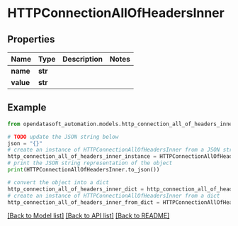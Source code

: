 # HTTPConnectionAllOfHeadersInner


## Properties

Name | Type | Description | Notes
------------ | ------------- | ------------- | -------------
**name** | **str** |  | 
**value** | **str** |  | 

## Example

```python
from opendatasoft_automation.models.http_connection_all_of_headers_inner import HTTPConnectionAllOfHeadersInner

# TODO update the JSON string below
json = "{}"
# create an instance of HTTPConnectionAllOfHeadersInner from a JSON string
http_connection_all_of_headers_inner_instance = HTTPConnectionAllOfHeadersInner.from_json(json)
# print the JSON string representation of the object
print(HTTPConnectionAllOfHeadersInner.to_json())

# convert the object into a dict
http_connection_all_of_headers_inner_dict = http_connection_all_of_headers_inner_instance.to_dict()
# create an instance of HTTPConnectionAllOfHeadersInner from a dict
http_connection_all_of_headers_inner_from_dict = HTTPConnectionAllOfHeadersInner.from_dict(http_connection_all_of_headers_inner_dict)
```
[[Back to Model list]](../README.md#documentation-for-models) [[Back to API list]](../README.md#documentation-for-api-endpoints) [[Back to README]](../README.md)


